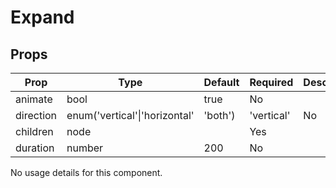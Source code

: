 Expand
======


Props
-----

Prop                  | Type     | Default                   | Required | Description
--------------------- | -------- | ------------------------- | -------- | -----------
animate|bool|true|No|
direction|enum('vertical'\|'horizontal'|'both')|'vertical'|No|
children|node||Yes|
duration|number|200|No|
No usage details for this component.